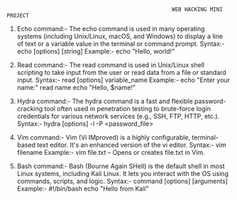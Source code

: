                                                        WEB HACKING MINI PROJECT
1. Echo command:-
   The echo command is used in many operating systems (including Unix/Linux, macOS, and Windows) to display a line of text or a variable value in the terminal or command prompt.
        Syntax:- echo [options] [string]
        Example:- echo "Hello, world!"

2. Read command:-
   The read command is used in Unix/Linux shell scripting to take input from the user or read data from a file or standard input.
          Syntax:- read [options] variable_name
           Example:- echo "Enter your name:"
                     read name
                     echo "Hello, $name!"
3. Hydra command:-
   The hydra command is a fast and flexible password-cracking tool often used in penetration testing to brute-force login credentials for various network services (e.g., SSH, FTP, HTTP, etc.).
          Syntax:- hydra [options] -l <username> -P <password_file> <target> <protocol>

4. Vim command:-
   Vim (Vi IMproved) is a highly configurable, terminal-based text editor. It's an enhanced version of the vi editor.
          Syntax:- vim filename
          Example:- vim file.txt – Opens or creates file.txt in Vim.

5. Bash command:-
   Bash (Bourne Again SHell) is the default shell in most Linux systems, including Kali Linux. It lets you interact with the OS using commands, scripts, and logic.
            Syntax:- command [options] [arguments]
             Example:- #!/bin/bash
                       echo "Hello from Kali"




          




